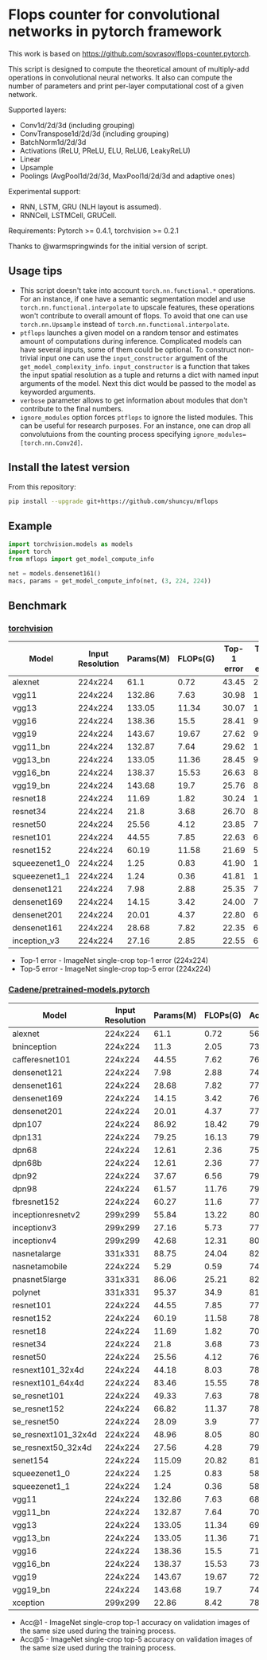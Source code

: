 # Flops counter for convolutional networks in pytorch framework
This work is based on https://github.com/sovrasov/flops-counter.pytorch.

This script is designed to compute the theoretical amount of multiply-add operations
in convolutional neural networks. It also can compute the number of parameters and
print per-layer computational cost of a given network.

Supported layers:
- Conv1d/2d/3d (including grouping)
- ConvTranspose1d/2d/3d (including grouping)
- BatchNorm1d/2d/3d
- Activations (ReLU, PReLU, ELU, ReLU6, LeakyReLU)
- Linear
- Upsample
- Poolings (AvgPool1d/2d/3d, MaxPool1d/2d/3d and adaptive ones)

Experimental support:
- RNN, LSTM, GRU (NLH layout is assumed).
- RNNCell, LSTMCell, GRUCell.

Requirements: Pytorch >= 0.4.1, torchvision >= 0.2.1

Thanks to @warmspringwinds for the initial version of script.

## Usage tips

- This script doesn't take into account `torch.nn.functional.*` operations. For an instance, if one have a semantic segmentation model and use `torch.nn.functional.interpolate` to upscale features, these operations won't contribute to overall amount of flops. To avoid that one can use `torch.nn.Upsample` instead of `torch.nn.functional.interpolate`.
- `ptflops` launches a given model on a random tensor and estimates amount of computations during inference. Complicated models can have several inputs, some of them could be optional. To construct non-trivial input one can use the `input_constructor` argument of the `get_model_complexity_info`. `input_constructor` is a function that takes the input spatial resolution as a tuple and returns a dict with named input arguments of the model. Next this dict would be passed to the model as keyworded arguments.
- `verbose` parameter allows to get information about modules that don't contribute to the final numbers.
- `ignore_modules` option forces `ptflops` to ignore the listed modules. This can be useful
for research purposes. For an instance, one can drop all convolutuions from the counting process
specifying `ignore_modules=[torch.nn.Conv2d]`.

## Install the latest version
From this repository:
```bash
pip install --upgrade git+https://github.com/shuncyu/mflops
```

## Example
```python
import torchvision.models as models
import torch
from mflops import get_model_compute_info

net = models.densenet161()
macs, params = get_model_compute_info(net, (3, 224, 224))
```

## Benchmark

### [torchvision](https://pytorch.org/docs/1.0.0/torchvision/models.html)

Model         | Input Resolution | Params(M) | FLOPs(G) | Top-1 error | Top-5 error
---           |---               |---        |---      |---          |---
alexnet       |224x224           | 61.1      | 0.72    | 43.45       | 20.91
vgg11         |224x224           | 132.86    | 7.63    | 30.98       | 11.37
vgg13         |224x224           | 133.05    | 11.34   | 30.07       | 10.75
vgg16         |224x224           | 138.36    | 15.5    | 28.41       | 9.62
vgg19         |224x224           | 143.67    | 19.67   | 27.62       | 9.12
vgg11_bn      |224x224           | 132.87    | 7.64    | 29.62       | 10.19
vgg13_bn      |224x224           | 133.05    | 11.36   | 28.45       | 9.63
vgg16_bn      |224x224           | 138.37    | 15.53   | 26.63       | 8.50
vgg19_bn      |224x224           | 143.68    | 19.7    | 25.76       | 8.15
resnet18      |224x224           | 11.69     | 1.82    | 30.24       | 10.92
resnet34      |224x224           | 21.8      | 3.68    | 26.70       | 8.58
resnet50      |224x224           | 25.56     | 4.12    | 23.85       | 7.13
resnet101     |224x224           | 44.55     | 7.85    | 22.63       | 6.44
resnet152     |224x224           | 60.19     | 11.58   | 21.69       | 5.94
squeezenet1_0 |224x224           | 1.25      | 0.83    | 41.90       | 19.58
squeezenet1_1 |224x224           | 1.24      | 0.36    | 41.81       | 19.38
densenet121   |224x224           | 7.98      | 2.88    | 25.35       | 7.83
densenet169   |224x224           | 14.15     | 3.42    | 24.00       | 7.00
densenet201   |224x224           | 20.01     | 4.37    | 22.80       | 6.43
densenet161   |224x224           | 28.68     | 7.82    | 22.35       | 6.20
inception_v3  |224x224           | 27.16     | 2.85    | 22.55       | 6.44

* Top-1 error - ImageNet single-crop top-1 error (224x224)
* Top-5 error - ImageNet single-crop top-5 error (224x224)

### [Cadene/pretrained-models.pytorch](https://github.com/Cadene/pretrained-models.pytorch)

Model               | Input Resolution | Params(M) | FLOPs(G) | Acc@1       | Acc@5
---                 |---               |---        |---          |---          |---
alexnet             | 224x224          | 61.1      | 0.72        | 56.432      | 79.194
bninception         | 224x224          | 11.3      | 2.05        | 73.524      | 91.562
cafferesnet101      | 224x224          | 44.55     | 7.62        | 76.2        | 92.766
densenet121         | 224x224          | 7.98      | 2.88        | 74.646      | 92.136
densenet161         | 224x224          | 28.68     | 7.82        | 77.56       | 93.798
densenet169         | 224x224          | 14.15     | 3.42        | 76.026      | 92.992
densenet201         | 224x224          | 20.01     | 4.37        | 77.152      | 93.548
dpn107              | 224x224          | 86.92     | 18.42       | 79.746      | 94.684
dpn131              | 224x224          | 79.25     | 16.13       | 79.432      | 94.574
dpn68               | 224x224          | 12.61     | 2.36        | 75.868      | 92.774
dpn68b              | 224x224          | 12.61     | 2.36        | 77.034      | 93.59
dpn92               | 224x224          | 37.67     | 6.56        | 79.4        | 94.62
dpn98               | 224x224          | 61.57     | 11.76       | 79.224      | 94.488
fbresnet152         | 224x224          | 60.27     | 11.6        | 77.386      | 93.594
inceptionresnetv2   | 299x299          | 55.84     | 13.22       | 80.17       | 95.234
inceptionv3         | 299x299          | 27.16     | 5.73        | 77.294      | 93.454
inceptionv4         | 299x299          | 42.68     | 12.31       | 80.062      | 94.926
nasnetalarge        | 331x331          | 88.75     | 24.04       | 82.566      | 96.086
nasnetamobile       | 224x224          | 5.29      | 0.59        | 74.08       | 91.74
pnasnet5large       | 331x331          | 86.06     | 25.21       | 82.736      | 95.992
polynet             | 331x331          | 95.37     | 34.9        | 81.002      | 95.624
resnet101           | 224x224          | 44.55     | 7.85        | 77.438      | 93.672
resnet152           | 224x224          | 60.19     | 11.58       | 78.428      | 94.11
resnet18            | 224x224          | 11.69     | 1.82        | 70.142      | 89.274
resnet34            | 224x224          | 21.8      | 3.68        | 73.554      | 91.456
resnet50            | 224x224          | 25.56     | 4.12        | 76.002      | 92.98
resnext101_32x4d    | 224x224          | 44.18     | 8.03        | 78.188      | 93.886
resnext101_64x4d    | 224x224          | 83.46     | 15.55       | 78.956      | 94.252
se_resnet101        | 224x224          | 49.33     | 7.63        | 78.396      | 94.258
se_resnet152        | 224x224          | 66.82     | 11.37       | 78.658      | 94.374
se_resnet50         | 224x224          | 28.09     | 3.9         | 77.636      | 93.752
se_resnext101_32x4d | 224x224          | 48.96     | 8.05        | 80.236      | 95.028
se_resnext50_32x4d  | 224x224          | 27.56     | 4.28        | 79.076      | 94.434
senet154            | 224x224          | 115.09    | 20.82       | 81.304      | 95.498
squeezenet1_0       | 224x224          | 1.25      | 0.83        | 58.108      | 80.428
squeezenet1_1       | 224x224          | 1.24      | 0.36        | 58.25       | 80.8
vgg11               | 224x224          | 132.86    | 7.63        | 68.97       | 88.746
vgg11_bn            | 224x224          | 132.87    | 7.64        | 70.452      | 89.818
vgg13               | 224x224          | 133.05    | 11.34       | 69.662      | 89.264
vgg13_bn            | 224x224          | 133.05    | 11.36       | 71.508      | 90.494
vgg16               | 224x224          | 138.36    | 15.5        | 71.636      | 90.354
vgg16_bn            | 224x224          | 138.37    | 15.53       | 73.518      | 91.608
vgg19               | 224x224          | 143.67    | 19.67       | 72.08       | 90.822
vgg19_bn            | 224x224          | 143.68    | 19.7        | 74.266      | 92.066
xception            | 299x299          | 22.86     | 8.42        | 78.888      | 94.292

* Acc@1 - ImageNet single-crop top-1 accuracy on validation images of the same size used during the training process.
* Acc@5 - ImageNet single-crop top-5 accuracy on validation images of the same size used during the training process.

